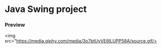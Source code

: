<h1> Java Swing project</h1>

<h3> Preview</h3>

<img src="https://media.giphy.com/media/3o7btUyVE6lLUPP58A/source.gif/>
